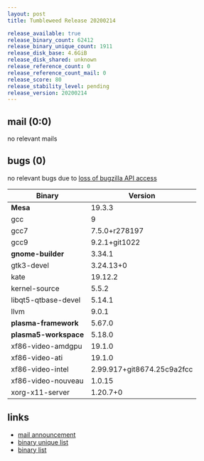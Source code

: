```yaml
---
layout: post
title: Tumbleweed Release 20200214

release_available: true
release_binary_count: 62412
release_binary_unique_count: 1911
release_disk_base: 4.6GiB
release_disk_shared: unknown
release_reference_count: 0
release_reference_count_mail: 0
release_score: 80
release_stability_level: pending
release_version: 20200214
---
```


## mail (0:0)

no relevant mails

## bugs (0)

<!--more-->

no relevant bugs due to [loss of bugzilla API access](https://bugzilla.opensuse.org/show_bug.cgi?id=1157722)

Binary | Version
--- | ---
**Mesa** | 19.3.3
gcc | 9
gcc7 | 7.5.0+r278197
gcc9 | 9.2.1+git1022
**gnome-builder** | 3.34.1
gtk3-devel | 3.24.13+0
kate | 19.12.2
kernel-source | 5.5.2
libqt5-qtbase-devel | 5.14.1
llvm | 9.0.1
**plasma-framework** | 5.67.0
**plasma5-workspace** | 5.18.0
xf86-video-amdgpu | 19.1.0
xf86-video-ati | 19.1.0
xf86-video-intel | 2.99.917+git8674.25c9a2fcc
xf86-video-nouveau | 1.0.15
xorg-x11-server | 1.20.7+0

## links

- [mail announcement](https://lists.opensuse.org/opensuse-factory/2020-02/msg00366.html)
- [binary unique list](http://download.opensuse.org/history/20200214/rpm.unique.list)
- [binary list](http://download.opensuse.org/history/20200214/rpm.list)
